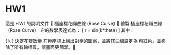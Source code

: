 # HW1
這是 HW1 的說明文件
🌸 極座標花瓣曲線 (Rose Curve) 🎨
繪製 極座標花瓣曲線（Rose Curve）
它的數學表達式為： [ r = sin(k*theta) ] 其中：

( k ) 決定花瓣數量
在極座標上繪出對稱的圖案，並將其曲線設定為 粉紅色，並移除了所有軸標籤，讓畫面更簡潔。🌷
